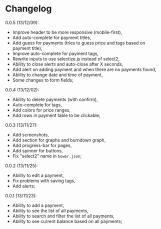 # Changelog

0.0.5 (13/12/09):

* Improve header to be more responsive (mobile-first),
* Add auto-complete for payment titles,
* Add guess for payments (tries to guess price and tags based on payment title),
* Improve auto-complete for payment tags,
* Rewrite inputs to use selectize.js instead of select2,
* Ability to close alerts and auto-close after X seconds,
* Add alert on adding payment and when there are no payments found,
* Ability to change date and time of payment,
* Some changes to form fields;

0.0.4 (13/12/02):

* Ability to delete payments (with confirm),
* Auto-complete for tags,
* Add colors for price ranges,
* Add rows in payment table to be clickable;

0.0.3 (13/11/27):

* Add screenshots,
* Add section for graphs and burndown graph,
* Add progress-bar for pages,
* Add spinner for buttons,
* Fix "select2" name in `bower.json`;

0.0.2 (13/11/25):

* Ability to edit a payment,
* Fix problems with saving tags,
* Add alerts;

0.0.1 (13/11/23):

* Ability to add a payment,
* Ability to see the list of all payments,
* Ability to search and filter the list of all payments,
* Ability to see current balance based on all payments;
